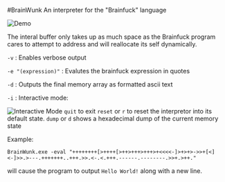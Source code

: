 #BrainWunk
An interpreter for the "Brainfuck" language

![Demo](https://cloud.githubusercontent.com/assets/644247/8301685/16446c08-1945-11e5-8322-1a5d156cf45d.gif)

The interal buffer only takes up as much space as the Brainfuck program cares to attempt to address and will reallocate its self dynamically.


`-v`                : Enables verbose output

`-e "(expression)"` : Evalutes the brainfuck expression in quotes

`-d`                : Outputs the final memory array as formatted ascii text

`-i`                : Interactive mode:

![Interactive Mode](https://cloud.githubusercontent.com/assets/644247/8323507/3c014f82-19fa-11e5-98f3-36e61471cf48.gif)
`quit` to exit
`reset` or `r` to reset the interpretor into its default state.
`dump` or `d` shows a hexadecimal dump of the current memory state

Example:

```BrainWunk.exe -eval "++++++++[>++++[>++>+++>+++>+<<<<-]>+>+>->>+[<]<-]>>.>---.+++++++..+++.>>.<-.<.+++.------.--------.>>+.>++."```

will cause the program to output `Hello World!` along with a new line.

